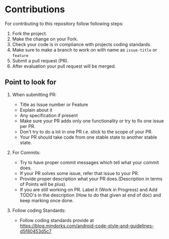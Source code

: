 # Contributions

For contributing to this repository follow following steps:

1. Fork the project.
2. Make the change on your Fork.
3. Check your code is in compliance with projects coding standards.
4. Make sure to make a branch to work on with name as `issue-title` or `feature`
5. Submit a pull request (PR).
6. After evaluation your pull request will be merged.

## Point to look for
1. When submitting PR:
    * Title as Issue number or Feature
    * Explain about it
    * Any specification if present
    * Make sure your PR adds only one functionality or try to fix one issue per PR.
    * Don't try to do a lot in one PR i.e. stick to the scope of your PR.
    * Your PR should take code from one stable state to another stable state.

2. For Commits:
    * Try to have proper commit messages which tell what your commit does.
    * If your PR solves some issue, refer that issue to your PR.
    * Provide proper description what your PR does.(Description in terms of Points will be plus).
    * If you are still working on PR. Label it (Work in Progress) and Add TODO's in the description (How to do that given at end of doc) and keep marking once done.

3. Follow coding Standards:
    * Follow coding standards provide at  https://blog.mindorks.com/android-code-style-and-guidelines-d5f80453d5c7
